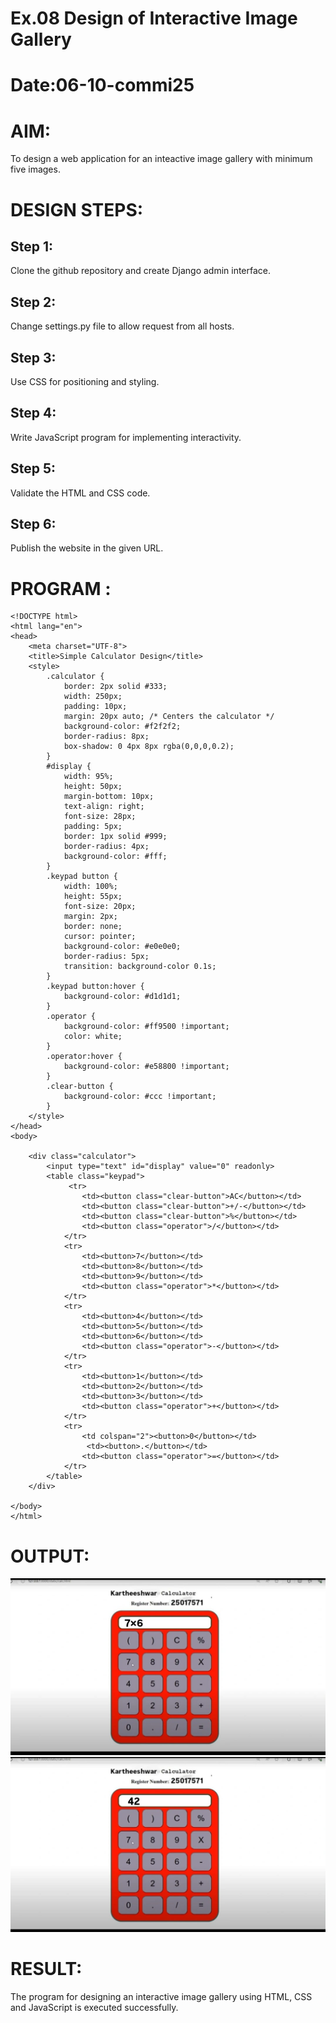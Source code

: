 # Ex.08 Design of Interactive Image Gallery
# Date:06-10-commi25
# AIM:
To design a web application for an inteactive image gallery with minimum five images.

# DESIGN STEPS:
## Step 1:
Clone the github repository and create Django admin interface.

## Step 2:
Change settings.py file to allow request from all hosts.

## Step 3:
Use CSS for positioning and styling.

## Step 4:
Write JavaScript program for implementing interactivity.

## Step 5:
Validate the HTML and CSS code.

## Step 6:
Publish the website in the given URL.

# PROGRAM :
```
<!DOCTYPE html>
<html lang="en">
<head>
    <meta charset="UTF-8">
    <title>Simple Calculator Design</title>
    <style>
        .calculator {
            border: 2px solid #333;
            width: 250px;
            padding: 10px;
            margin: 20px auto; /* Centers the calculator */
            background-color: #f2f2f2;
            border-radius: 8px;
            box-shadow: 0 4px 8px rgba(0,0,0,0.2);
        }
        #display {
            width: 95%;
            height: 50px;
            margin-bottom: 10px;
            text-align: right;
            font-size: 28px;
            padding: 5px;
            border: 1px solid #999;
            border-radius: 4px;
            background-color: #fff;
        }
        .keypad button {
            width: 100%;
            height: 55px;
            font-size: 20px;
            margin: 2px;
            border: none;
            cursor: pointer;
            background-color: #e0e0e0;
            border-radius: 5px;
            transition: background-color 0.1s;
        }
        .keypad button:hover {
            background-color: #d1d1d1;
        }
        .operator {
            background-color: #ff9500 !important;
            color: white;
        }
        .operator:hover {
            background-color: #e58800 !important;
        }
        .clear-button {
            background-color: #ccc !important;
        }
    </style>
</head>
<body>

    <div class="calculator">
        <input type="text" id="display" value="0" readonly>
        <table class="keypad">
             <tr>
                <td><button class="clear-button">AC</button></td>
                <td><button class="clear-button">+/-</button></td>
                <td><button class="clear-button">%</button></td>
                <td><button class="operator">/</button></td>
            </tr>
            <tr>
                <td><button>7</button></td>
                <td><button>8</button></td>
                <td><button>9</button></td>
                <td><button class="operator">*</button></td>
            </tr>
            <tr>
                <td><button>4</button></td>
                <td><button>5</button></td>
                <td><button>6</button></td>
                <td><button class="operator">-</button></td>
            </tr>
            <tr>
                <td><button>1</button></td>
                <td><button>2</button></td>
                <td><button>3</button></td>
                <td><button class="operator">+</button></td>
            </tr>
            <tr>
                <td colspan="2"><button>0</button></td>
                 <td><button>.</button></td>
                <td><button class="operator">=</button></td>
            </tr>
        </table>
    </div>

</body>
</html>
```
# OUTPUT:
![alt text](1.jpeg)
![alt text](2.jpeg)
# RESULT:
The program for designing an interactive image gallery using HTML, CSS and JavaScript is executed successfully.
